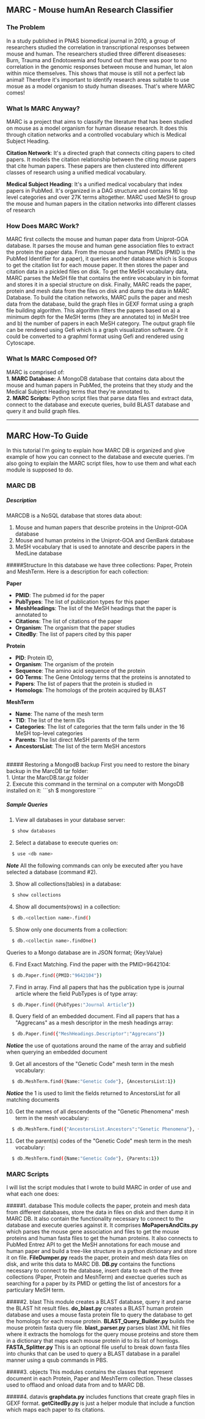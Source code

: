 ## MARC - Mouse humAn Research Classifier

### The Problem
In a study published in PNAS biomedical journal in 2010, a group of researchers studied the correlation in transcriptional responses between mouse and human. The researchers studied three different diseaseses: Burn, Trauma and Endotoxemia and found out that there was poor to no correlation in the genomic responses between mouse and human, let alon within mice themselves. This shows that mouse is still not a perfect lab animal! Therefore it's important to identify research areas suitable to use mosue as a model organism to study human diseases. That's where MARC comes!

### What Is MARC Anyway?
MARC is a project that aims to classify the literature that has been studied on mouse as a model organism for human disease research. It does this through citation networks and a controlled vocabulary which is Medical Subject Heading.

**Citation Network**: It's a directed graph that connects citing papers to cited papers. It models the citation relationship between the citing mouse papers that cite human papers. These papers are then clustered into different classes of research using a unified medical vocabulary. 

**Medical Subject Heading**: It's a unified medical vocabulary that index papers in PubMed. It's organized in a DAG structure and contains 16 top level categories and over 27K terms altogether. MARC used MeSH to group the mouse and human papers in the citation networks into different classes of research

### How Does MARC Work?
MARC first collects the mouse and human paper data from Uniprot-GOA database. It parses the mouse and human gene association files to extract the protein the paper data. From the mouse and human PMIDs (PMID is the PubMed Identifier for a paper), it queries another database which is Scopus to get the citation list for each mouse paper. It then stores the paper and citation data in a pickled files on disk. To get the MeSH vocabulary data, MARC parses the MeSH file that contains the entire vocabulary in bin format and stores it in a special structure on disk. Finally, MARC reads the paper, protein and mesh data from the files on disk and dump the data in MARC Database.
To build the citation networks, MARC pulls the paper and mesh data from the database, build the graph files in GEXF format using a graph file building algorithm. This algorithm filters the papers based on a) a minimum depth for the MeSH terms (they are annotated to) in MeSH tree and b) the number of papers in each MeSH category. The output graph file can be rendered using Gefi which is a graph visualization software. Or it could be converted to a graphml format using Gefi and rendered using Cytoscape.

### What Is MARC Composed Of?
MARC is comprised of:<br>
**1. MARC Database:** A MongoDB database that contains data about the mouse and human papers in PubMed, the proteins that they study and the Medical Subject Heading terms that they're annotated to.<br>
**2. MARC Scripts:** Python script files that parse data files and extract data, connect to the database and execute queries, build BLAST database and query it and build graph files.

***
## MARC How-To Guide
In this tutorial I'm going to explain how MARC DB is organized and give example of how you can connect to the database and execute queries. I'm also going to explain the MARC script files, how to use them and what each module is supposed to do.

### MARC DB
##### Description
MARCDB is a NoSQL database that stores data about:<br>
1. Mouse and human papers that describe proteins in the Uniprot-GOA database<br>
2. Mouse and human proteins in the Uniprot-GOA and GenBank database<br>
3. MeSH vocabulary that is used to annotate and describe papers in the MedLine database<br>

#####Structure
In this database we have three collections: Paper, Protein and MeshTerm. Here is a description for each collection:

**Paper**
+ **PMID**: The pubmed id for the paper
+ **PubTypes**: The list of publication types for this paper
+ **MeshHeadings**: The list of the MeSH headings that the paper is annotated to
+ **Citations**: The list of citations of the paper
+ **Organism**: The organism that the paper studies
+ **CitedBy**: The list of papers cited by this paper

**Protein**
+ **PID**: Protein ID,
+ **Organism**: The organism of the protein
+ **Sequence**: The amino acid sequence of the protein
+ **GO Terms**: The Gene Ontology terms that the proteins is annotated to
+ **Papers**: The list of papers that the protein is studied in
+ **Homologs**: The homologs of the protein acquired by BLAST

**MeshTerm**
+ **Name**: The name of the mesh term
+ **TID**: The list of the term IDs
+ **Categories**: The list of categories that the term falls under in the 16 MeSH top-level categories
+ **Parents**: The list direct MeSH parents of the term
+ **AncestorsList**: The list of the term MeSH ancestors 

<br>
##### Restoring a MongodB backup
First you need to restore the binary backup in the MarcDB tar folder:<br>
1. Untar the MarcDB.tar.gz folder<br>
2. Execute this command in the terminal on a computer with MongoDB installed on it:
```sh
$ mongorestore <path to backup directory>
```

##### Sample Queries

1. View all databases in your database server:

  ```sh
    $ show databases
  ```
2. Select a database to execute queries on:

  ```sh
    $ use <db name>
  ```
  ***Note*** All the following commands can only be executed after you have selected a database (command #2).

3. Show all collections(tables) in a database:

  ```sh
    $ show collections
  ```
4. Show all documents(rows) in a collection:

  ```sh
    $ db.<collection name>.find()
  ```
5. Show only one documents from a collection:

  ```sh
    $ db.<collectin name>.findOne()
  ```
  Queries to a Mongo database are in JSON format; {Key:Value}

6. Find Exact Matching. Find the paper with the PMID=9642104:

  ```sh
    $ db.Paper.find({PMID:"9642104"})
  ```
7. Find in array. Find all papers that has the publication type is journal article where the field PubTypes is of type array:

  ```sh
    $ db.Paper.find({PubTypes:"Journal Article"})
  ```
8. Query field of an embedded document. Find all papers that has a "Aggrecans" as a mesh descriptor in the mesh headings array:

  ```sh
    $ db.Paper.find({"MeshHeadings.Descriptor":"Aggrecans"})
  ```
  ***Notice*** the use of quotations around the name of the array and subfield when querying an embedded document

9. Get all ancestors of the "Genetic Code" mesh term in the mesh vocabulary:

  ```sh
    $ db.MeshTerm.find({Name:"Genetic Code"}, {AncestorsList:1})
  ```
  ***Notice*** the 1 is used to limit the fields returned to AncestorsList for all matching documents

10. Get the names of all descendents of the "Genetic Phenomena" mesh term in the mesh vocabulary:

  ```sh
    $ db.MeshTerm.find({"AncestorsList.Ancestors":"Genetic Phenomena"}, {Name:1})
  ```

11. Get the parent(s) codes of the "Genetic Code" mesh term in the mesh vocabulary:

  ```sh
    $ db.MeshTerm.find({Name:"Genetic Code"}, {Parents:1})
  ```

### MARC Scripts
I will list the script modules that I wrote to build MARC in order of use and what each one does:

#####1. database
This module collects the paper, protein and mesh data from different databases, store the data in files on disk and then dump it in MARC DB. It also contain the functionality necessary to connect to the database and execute queries against it. It comprises **MoPapersAndCits.py** which parses the mouse gene association and files to get the mouse proteins and human fasta files to get the human proteins. It also connects to PubMed Entrez API to get the MeSH annotations for each mouse and human paper and build a tree-like structure in a python dictionary and store it on file. **FileDumper.py** reads the paper, protein and mesh data files on disk, and write this data to MARC DB. **DB.py** contains the functions necessary to connect to the database, insert data to each of the three collections (Paper, Protein and MeshTerm) and exectue queries such as searching for a paper by its PMID or getting the list of ancestors for a particulary MeSH term. 

#####2. blast
This module creates a BLAST database, query it and parse the BLAST hit result files. **do_blast.py** creates a BLAST human protein database and uses a mouse fasta protein file to query the database to get the homologs for each mouse protein. **BLAST_Query_Builder.py** builds the mouse protein fasta query file. **blast_parser.py** parses blast XML hit files where it extracts the homologs for the query mouse proteins and store them in a dictionary that maps each mouse protein id to its list of homlogs. **FASTA_Splitter.py** This is an optional file useful to break down fasta files into chunks that can be used to query a BLAST database in a parallel manner using a qsub commands in PBS.

#####3. objects
This modules contains the classes that represent document in each Protein, Paper and MeshTerm collection. These classes used to offlaod and onload data from and to MARC DB.

#####4. datavis
**graphdata.py** includes functions that create graph files in GEXF format. **getCitedBy.py** is just a helper module that include a function which maps each paper to its citations.
